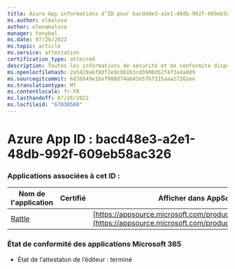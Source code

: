 ```yaml
---
title: Azure App informations d’ID pour bacd48e3-a2e1-48db-992f-609eb58ac326
ms.author: elmalova
author: elenamalova
manager: tonybal
ms.date: 07/26/2022
ms.topic: article
ms.service: attestation
certification_type: attested
description: Toutes les informations de sécurité et de conformité disponibles pour bacd48e3-a2e1-48db-992f-609eb58ac326.
ms.openlocfilehash: 2a5429a6f8df2e9c0b1b3cd3900d52f4f3a4add9
ms.sourcegitcommit: 6d3b549e1bef908d74a643e57b7315aaa27261ee
ms.translationtype: MT
ms.contentlocale: fr-FR
ms.lasthandoff: 07/26/2022
ms.locfileid: "67030508"
---
```

# <a name="azure-app-id-bacd48e3-a2e1-48db-992f-609eb58ac326"></a>Azure App ID : bacd48e3-a2e1-48db-992f-609eb58ac326


### <a name="apps-associated-with-this-id"></a>Applications associées à cet ID :
| **Nom de l'application** | **Certifié** | **Afficher dans AppSource** |
|--------------|---------------|-----------------------|
| [Rattle](../forward/WA200004030.md) |  | [https://appsource.microsoft.com/product/office/WA200004030](https://appsource.microsoft.com/product/office/WA200004030) |

### <a name="microsoft-365-app-compliance-status"></a>État de conformité des applications Microsoft 365
- État de l’attestaton de l’éditeur : terminé

